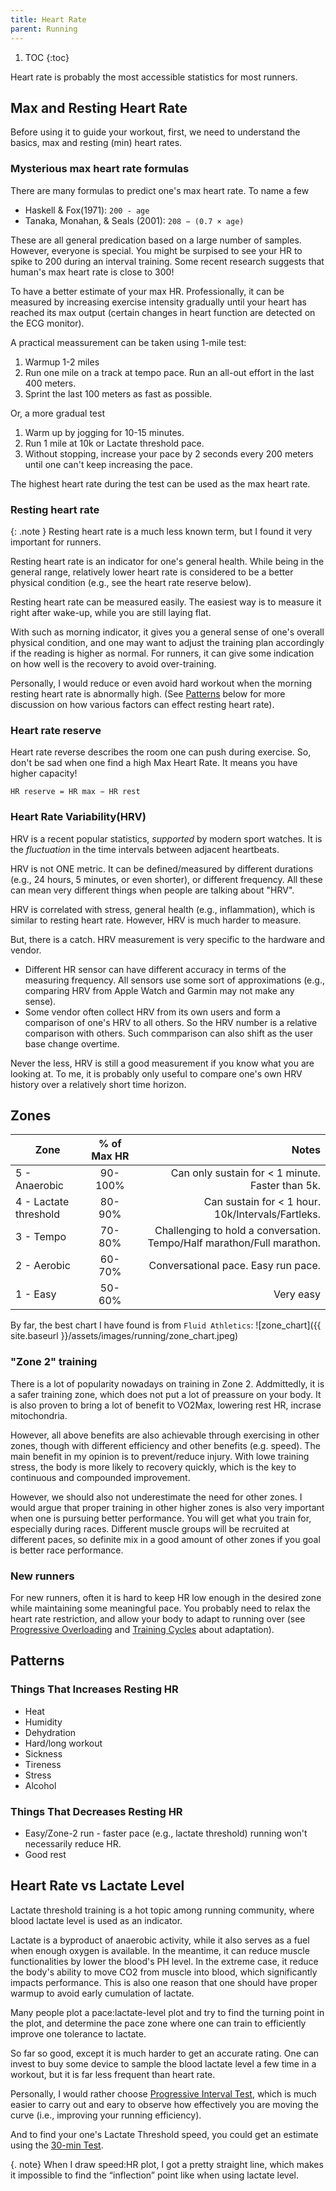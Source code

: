 ```yaml
---
title: Heart Rate
parent: Running
---
```


1. TOC
{:toc}

Heart rate is probably the most accessible statistics for most runners.

## Max and Resting Heart Rate

Before using it to guide your workout, first, we need to understand the basics, max and resting (min) heart rates.

### Mysterious max heart rate formulas

There are many formulas to predict one's max heart rate. To name a few

* Haskell & Fox(1971): `200 - age`
* Tanaka, Monahan, & Seals (2001): `208 − (0.7 × age)`

These are all general predication based on a large number of samples. However, everyone is special. You might be surpised to see your HR to spike to 200 during an interval training. Some recent research suggests that human's max heart rate is close to 300!

To have a better estimate of your max HR. Professionally, it can be measured by increasing exercise intensity gradually until your heart has reached its max output (certain changes in heart function are detected on the ECG monitor).

A practical meassurement can be taken using 1-mile test:

1. Warmup 1-2 miles
1. Run one mile on a track at tempo pace. Run an all-out effort in the last 400 meters.
1. Sprint the last 100 meters as fast as possible.

Or, a more gradual test

1. Warm up by jogging for 10-15 minutes.
1. Run 1 mile at 10k or Lactate threshold pace.
1. Without stopping, increase your pace by 2 seconds every 200 meters until one can't keep increasing the pace.

The highest heart rate during the test can be used as the max heart rate.

### Resting heart rate

{: .note }
Resting heart rate is a much less known term, but I found it very important for runners.

Resting heart rate is an indicator for one's general health. While being in the general range, relatively lower heart rate is considered to be a better physical condition (e.g., see the heart rate reserve below).

Resting heart rate can be measured easily. The easiest way is to measure it right after wake-up, while you are still laying flat.

With such as morning indicator, it gives you a general sense of one's overall physical condition, and one may want to adjust the training plan accordingly if the reading is higher as normal. For runners, it can give some indication on how well is the recovery to avoid over-training.

Personally, I would reduce or even avoid hard workout when the morning resting heart rate is abnormally high. (See [Patterns](#patterns) below for more discussion on how various factors can effect resting heart rate).

### Heart rate reserve

Heart rate reverse describes the room one can push during exercise. So, don't be sad when one find a high Max Heart Rate. It means you have higher capacity!

```text
HR reserve = HR max − HR rest
```

### Heart Rate Variability(HRV)

HRV is a recent popular statistics, *supported* by modern sport watches. It is the *fluctuation* in the time intervals between adjacent heartbeats.

HRV is not ONE metric. It can be defined/measured by different durations (e.g., 24 hours, 5 minutes, or even shorter), or different frequency. All these can mean very different things when people are talking about "HRV".

HRV is correlated with stress, general health (e.g., inflammation), which is similar to resting heart rate. However, HRV is much harder to measure.

But, there is a catch. HRV measurement is very specific to the hardware and vendor.

* Different HR sensor can have different accuracy in terms of the measuring frequency. All sensors use some sort of approximations (e.g., comparing HRV from Apple Watch and Garmin may not make any sense).
* Some vendor often collect HRV from its own users and form a comparison of one's HRV to all others. So the HRV number is a relative comparison with others. Such commparison can also shift as the user base change overtime.

Never the less, HRV is still a good measurement if you know what you are looking at. To me, it is probably only useful to compare one's own HRV history over a relatively short time horizon.

## Zones

| Zone     |      % of Max HR      |  Notes |
|----------|:---------------------:|------:|
| 5 - Anaerobic |  90-100% | Can only sustain for < 1 minute. Faster than 5k. |
| 4 - Lactate threshold |   80-90%   |   Can sustain for < 1 hour. 10k/Intervals/Fartleks. |
| 3 - Tempo | 70-80% |  Challenging to hold a conversation. Tempo/Half marathon/Full marathon.  |
| 2 - Aerobic | 60-70% |    Conversational pace. Easy run pace. |
| 1 - Easy | 50-60% |    Very easy |

By far, the best chart I have found is from `Fluid Athletics`:
  ![zone_chart]({{ site.baseurl }}/assets/images/running/zone_chart.jpeg)

### "Zone 2" training

There is a lot of popularity nowadays on training in Zone 2. Addmittedly, it is a safer training zone, which does not put a lot of preassure on your body. It is also proven to bring a lot of benefit to VO2Max, lowering rest HR, incrase mitochondria.

However, all above benefits are also achievable through exercising in other zones, though with different efficiency and other benefits (e.g. speed). The main benefit in my opinion is to prevent/reduce injury. With lowe training stress, the body is more likely to recovery quickly, which is the key to continuous and compounded improvement.

However, we should also not underestimate the need for other zones. I would argue that proper training in other higher zones is also very important when one is pursuing better performance. You will get what you train for, especially during races. Different muscle groups will be recruited at different paces, so definite mix in a good amount of other zones if you goal is better race performance.

### New runners

For new runners, often it is  hard to keep HR low enough in the desired zone while maintaining some meaningful pace. You probably need to relax the heart rate restriction, and allow your body to adapt to running over (see [Progressive Overloading](../training_plan_design/#progressive-overloading) and [Training Cycles](../training_plan_design/#cycles) about adaptation).

## Patterns

### Things That Increases Resting HR

* Heat
* Humidity
* Dehydration
* Hard/long workout
* Sickness
* Tireness
* Stress
* Alcohol

### Things That Decreases Resting HR

* Easy/Zone-2 run - faster pace (e.g., lactate threshold) running won't necessarily reduce HR.
* Good rest

## Heart Rate vs Lactate Level

Lactate threshold training is a hot topic among running community, where blood lactate level is used as an indicator.

Lactate is a byproduct of anaerobic activity, while it also serves as a fuel when enough oxygen is available. In the meantime, it can reduce muscle functionalities by lower the blood's PH level. In the extreme case, it reduce the body's ability to move CO2 from muscle into blood, which significantly impacts performance. This is also one reason that one should have proper warmup to avoid early cumulation of lactate.

Many people plot a pace:lactate-level plot and try to find the turning point in the plot, and determine the pace zone where one can train to efficiently improve one tolerance to lactate.

So far so good, except it is much harder to get an accurate rating. One can invest to buy some device to sample the blood lactate level a few time in a workout, but it is far less frequent than heart rate.

Personally, I would rather choose [Progressive Interval Test](../testing/#progressive-interval-test), which is much easier to carry out and eary to observe how effectively you are moving the curve (i.e., improving your running efficiency).

And to find your one's Lactate Threshold speed, you could get an estimate using the [30-min Test](../testing/#30-min-test).

{. note}
When I draw speed:HR plot, I got a pretty straight line, which makes it impossible to find the “inflection” point like when using lactate level.
